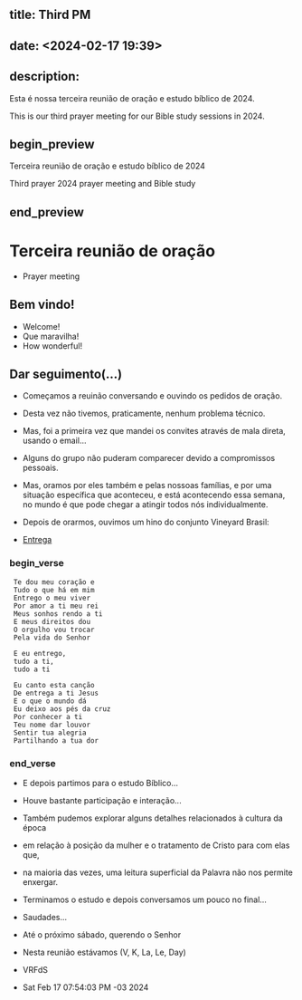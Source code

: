 ## title: Third PM
## date: <2024-02-17 19:39>
## description:

Esta é nossa terceira reunião de oração e estudo bíblico de 2024.

This is our third prayer meeting for our Bible study sessions in 2024.

## begin_preview

Terceira reunião de oração e estudo bíblico de 2024

Third prayer 2024 prayer meeting and Bible study

## end_preview

# Terceira reunião de oração
- Prayer meeting

## Bem vindo!

- Welcome!
- Que maravilha!
- How wonderful!

## Dar seguimento(...)

- Começamos a reuinão conversando e ouvindo os pedidos de oração.
- Desta vez não tivemos, praticamente, nenhum problema técnico.
- Mas, foi a primeira vez que mandei os convites através de mala direta, usando o email...
- Alguns do grupo não puderam comparecer devido a compromissos pessoais.
- Mas, oramos por eles também e pelas nossoas famílias, e por uma situação específica que aconteceu, e está acontecendo essa semana, no mundo é que pode chegar a atingir todos nós individualmente.
- Depois de orarmos, ouvimos um hino do conjunto Vineyard Brasil:

- [Entrega](https://www.youtube.com/watch?v=OCza-_4S_fo&t=263)

### begin_verse

     Te dou meu coração e
     Tudo o que há em mim
     Entrego o meu viver
     Por amor a ti meu rei
     Meus sonhos rendo a ti
     E meus direitos dou
     O orgulho vou trocar
     Pela vida do Senhor

     E eu entrego,
     tudo a ti,
     tudo a ti

     Eu canto esta canção
     De entrega a ti Jesus
     E o que o mundo dá
     Eu deixo aos pés da cruz
     Por conhecer a ti
     Teu nome dar louvor
     Sentir tua alegria
     Partilhando a tua dor

### end_verse

- E depois partimos para o estudo Bíblico...
- Houve bastante participação e interação...
- Também pudemos explorar alguns detalhes relacionados à cultura da
 época
- em relação à posição da mulher e o tratamento de Cristo para com
 elas que,
- na maioria das vezes, uma leitura superficial da Palavra não nos permite enxergar.
- Terminamos o estudo e depois conversamos um pouco no final...
- Saudades...
- Até o próximo sábado, querendo o Senhor

- Nesta reunião estávamos (V, K, La, Le, Day)

- VRFdS
- Sat Feb 17 07:54:03 PM -03 2024

